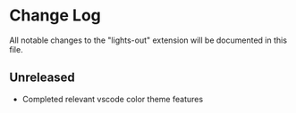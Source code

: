 # Change Log

All notable changes to the "lights-out" extension will be documented in this file.

## Unreleased

- Completed relevant vscode color theme features

